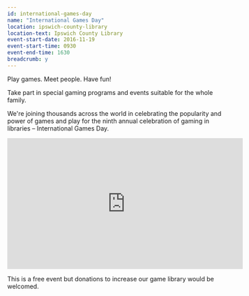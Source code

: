```yaml
---
id: international-games-day
name: "International Games Day"
location: ipswich-county-library
location-text: Ipswich County Library
event-start-date: 2016-11-19
event-start-time: 0930
event-end-time: 1630
breadcrumb: y
---
```


Play games. Meet people. Have fun!

Take part in special gaming programs and events suitable for the whole family.

We're joining thousands across the world in celebrating the popularity and power of games and play for the ninth annual celebration of gaming in libraries – International Games Day.

<div class="custom-constrain"><iframe src="http://bit.ly/IGDMAP16" height="300" width="540" frameborder="no" scrolling="no"></iframe></div>

This is a free event but donations to increase our game library would be welcomed.
